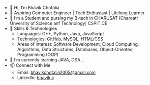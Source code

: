 - 👋 Hi, I’m Bhavik Chotalia
- 🌟 Aspiring Computer Engineer | Tech Enthusiast | Lifelong Learner
- 👀 I’m a Student and pursing my B-tech in CHARUSAT (Charoatr Unversity of Science anf Technology) CSPIT CE
- 🚀 Skills & Technologies
  - Languages: C++, Python, Java, JavaScript
  - Technologies: GitHub, MySQL, HTML/CSS
  - Areas of Interest: Software Development, Cloud Computing, Algorithms, Data Structures, Databases, Object-Oriented Programming (OOP)
- 🌱 I’m currently learning JAVA, DSA...
- 📫 Connect with Me
  - Email: bhavikchotalia2005@gmail.com 
  - LinkedIn: [bhavik c](https://www.linkedin.com/in/bhavik-c-4b19a3244/)

<!---
Bhavik-Chotalia/Bhavik-Chotalia is a ✨ special ✨ repository because its `README.md` (this file) appears on your GitHub profile.
You can click the Preview link to take a look at your changes.
--->
